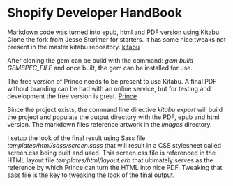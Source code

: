 # Shopify Developer HandBook

Markdown code was turned into epub, html and PDF version using Kitabu. Clone the fork from Jesse Storimer for starters. It has some nice tweaks not present in the master kitabu repository. [kitabu](https://github.com/jstorimer/kitabu)

After cloning the gem can be build with the command:  *gem build GEMSPEC_FILE* and once built, the gem can be installed for use.

The free version of Prince needs to be present to use Kitabu. A final PDF without branding can be had with an online service, but for testing and development the free version is great. [Prince](http://www.princexml.com/download/)

Since the project exists, the command line directive *kitabu export* will build the project and populate the output directory with the PDF, epub and html version. The markdown files reference artwork in the _images_ directory.

I setup the look of the final result using Sass file _templates/html/sass/screen.sass_ that will result in a CSS stylesheet called screen.css being built and used. This screen.css file is referenced in the HTML layout file _templates/html/layout.erb_ that ultimately serves as the reference by which Prince can turn the HTML into nice PDF. Tweaking that sass file is the key to tweaking the look of the final output. 
 